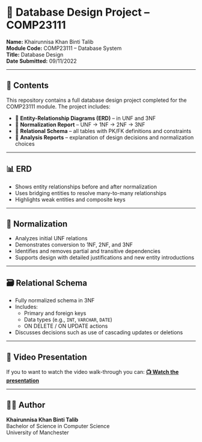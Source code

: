 # 📘 Database Design Project – COMP23111

**Name:** Khairunnisa Khan Binti Talib  
**Module Code:** COMP23111 – Database System  
**Title:** Database Design  
**Date Submitted:** 09/11/2022

---

## 📂 Contents

This repository contains a full database design project completed for the COMP23111 module. The project includes:

- 📌 **Entity-Relationship Diagrams (ERD)** – in UNF and 3NF
- 📌 **Normalization Report** – UNF → 1NF → 2NF → 3NF
- 📌 **Relational Schema** – all tables with PK/FK definitions and constraints
- 📌 **Analysis Reports** – explanation of design decisions and normalization choices

---

## 📊 ERD

- Shows entity relationships before and after normalization
- Uses bridging entities to resolve many-to-many relationships
- Highlights weak entities and composite keys

---

## 🧪 Normalization

- Analyzes initial UNF relations
- Demonstrates conversion to 1NF, 2NF, and 3NF
- Identifies and removes partial and transitive dependencies
- Supports design with detailed justifications and new entity introductions

---

## 🗃️ Relational Schema

- Fully normalized schema in 3NF
- Includes:
  - Primary and foreign keys
  - Data types (e.g., `INT`, `VARCHAR`, `DATE`)
  - ON DELETE / ON UPDATE actions
- Discusses decisions such as use of cascading updates or deletions

---

## 🎥 Video Presentation

If you to want to watch the video walk-through you can:
**[📺 Watch the presentation](https://drive.google.com/file/d/19xvAeJNpjZSymQR5MDEvTtcRAgcFY-px/view?usp=drive_link)**

---


## 🧑‍💻 Author

**Khairunnisa Khan Binti Talib**  
Bachelor of Science in Computer Science  
University of Manchester  
